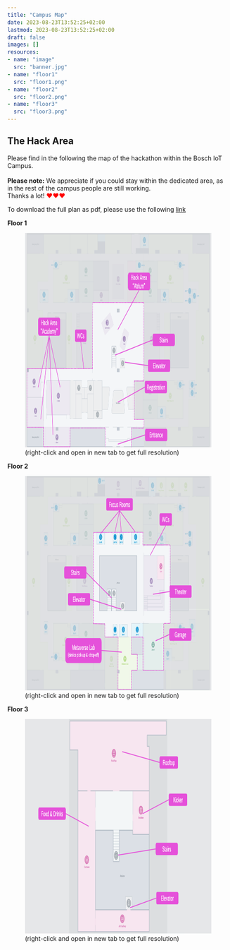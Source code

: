 ```yaml
---
title: "Campus Map"
date: 2023-08-23T13:52:25+02:00
lastmod: 2023-08-23T13:52:25+02:00
draft: false
images: []
resources:
- name: "image"
  src: "banner.jpg"
- name: "floor1"
  src: "floor1.png"
- name: "floor2"
  src: "floor2.png"
- name: "floor3"
  src: "floor3.png"
---
```


## The Hack Area
Please find in the following the map of the hackathon within the Bosch IoT Campus.
<br><br>
**Please note:** We appreciate if you could stay within the dedicated area, as in the rest of the campus people are still working.<br>Thanks a lot! <span style="color:red;">&#x2665;</span><span style="color:red;">&#x2665;</span><span style="color:red;">&#x2665;</span>

To download the full plan as pdf, please use the following [link](./hack_area.pdf)

**Floor 1**
<figure>
  <img src="./floor1.png" alt="Floor 1" width="864" height="486">
  <figcaption>(right-click and open in new tab to get full resolution)</figcaption>
</figure  >

**Floor 2**
<figure>
<img src="./floor2.png" alt="Floor 2" width="864" height="486">
<figcaption>(right-click and open in new tab to get full resolution)</figcaption>
</figure  >

**Floor 3**
<figure>
<img src="./floor3.png" alt="Floor 3" width="864" height="486">
<figcaption>(right-click and open in new tab to get full resolution)</figcaption>
</figure  >